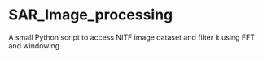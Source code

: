 # SAR_Image_processing
A small Python script to access NITF image dataset and filter it using FFT and windowing.

